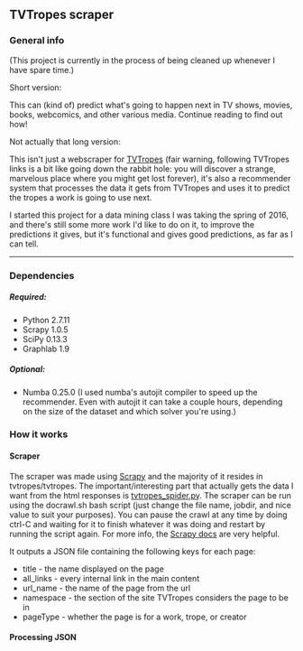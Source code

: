 ## TVTropes scraper

### General info

(This project is currently in the process of being cleaned up whenever I have spare time.)

Short version:

This can (kind of) predict what's going to happen next in TV shows, movies, books, webcomics, and other various media. Continue reading to find out how!

Not actually that long version:

This isn't just a webscraper for [TVTropes](http://tvtropes.org/) (fair warning, following TVTropes links is a bit like going down the rabbit hole: you will discover a strange, marvelous place where you might get lost forever), it's also a recommender system that processes the data it gets from TVTropes and uses it to predict the tropes a work is going to use next. 

I started this project for a data mining class I was taking the spring of 2016, and there's still some more work I'd like to do on it, to improve the predictions it gives, but it's functional and gives good predictions, as far as I can tell. 

---

### Dependencies

##### Required:

- Python 2.7.11
- Scrapy 1.0.5
- SciPy 0.13.3
- Graphlab 1.9

##### Optional:
- Numba 0.25.0 
(I used numba's autojit compiler to speed up the recommender. Even with autojit it can take a couple hours, depending on the size of the dataset and which solver you're using.)

### How it works

#### Scraper

The scraper was made using [Scrapy](http://scrapy.org/) and the majority of it resides in tvtropes/tvtropes. The important/interesting part that actually gets the data I want from the html responses is [tvtropes_spider.py](https://github.com/annajo1138/tvtropes_scraper/blob/master/tvtropes/tvtropes/spiders/tvtropes_spider.py). The scraper can be run using the docrawl.sh bash script (just change the file name, jobdir, and nice value to suit your purposes). You can pause the crawl at any time by doing ctrl-C and waiting for it to finish whatever it was doing and restart by running the script again. For more info, the [Scrapy docs](http://scrapy.org/doc/) are very helpful.

It outputs a JSON file containing the following keys for each page:

- title - the name displayed on the page
- all_links - every internal link in the main content
- url_name - the name of the page from the url
- namespace - the section of the site TVTropes considers the page to be in
- pageType - whether the page is for a work, trope, or creator

#### Processing JSON

